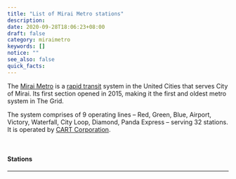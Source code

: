 ```yaml
---
title: "List of Mirai Metro stations"
description: 
date: 2020-09-28T18:06:23+08:00
draft: false
category: miraimetro
keywords: []
notice: ""
see_also: false
quick_facts:
---
```


The [Mirai Metro](/wiki/mirai-metro "Mirai Metro") is a [rapid transit](https://en.wikipedia.org/wiki/Rapid_transit "Rapid transit") system in the United Cities that serves City of Mirai. Its first section opened in 2015, making it the first and oldest metro system in The Grid.

The system comprises of 9 operating lines – Red, Green, Blue, Airport, Victory, Waterfall, City Loop, Diamond, Panda Express – serving 32 stations. It is operated by [CART Corporation](/wiki/cart-corporation "CART Corporation").

<br>

#### Stations

---


